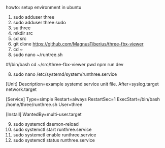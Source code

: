 howto: setup environment in ubuntu

1. sudo adduser three
2. sudo adduser three sudo
3. su three
4. mkdir src
5. cd src
6. git clone https://github.com/MagnusTiberius/three-fbx-viewer
7. cd ~
8. sudo nano ~/runtree.sh

#!/bin/bash
cd ~/src/three-fbx-viewer
pwd
npm run dev


8. sudo nano /etc/systemd/system/runthree.service

[Unit]
Description=example systemd service unit file.
After=syslog.target network.target

[Service]
Type=simple
Restart=always
RestartSec=1
ExecStart=/bin/bash /home/three/runthree.sh
User=three

[Install]
WantedBy=multi-user.target


9. sudo systemctl daemon-reload
10. sudo systemctl start runthree.service
11. sudo systemctl enable runthree.service
12. sudo systemctl status runthree.service
